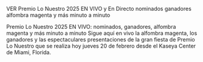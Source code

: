 VER Premio Lo Nuestro 2025 EN VIVO y En Directo nominados ganadores alfombra magenta y más minuto a minuto

Premio Lo Nuestro 2025 EN VIVO: nominados, ganadores, alfombra magenta y más minuto a minuto
Sigue aquí en vivo la alfombra magenta, los ganadores y las espectaculares presentaciones de la gran fiesta de Premio Lo Nuestro que se realiza hoy jueves 20 de febrero desde el Kaseya Center de Miami, Florida.

